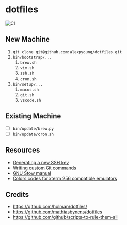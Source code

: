 # dotfiles

![CI](https://github.com/alexpyoung/dotfiles/workflows/CI/badge.svg?branch=master)

## New Machine
1. `git clone git@github.com:alexpyoung/dotfiles.git`
2. `bin/bootstrap/...`
   1. `brew.sh`
   2. `vim.sh`
   3. `zsh.sh`
   4. `cron.sh`
3. `bin/setup/...`
   1. `macos.sh`
   2. `git.sh`
   3. `vscode.sh`

## Existing Machine
- [ ] `bin/update/brew.py`
- [ ] `bin/update/cron.sh`

## Resources
- [Generating a new SSH key](https://help.github.com/en/github/authenticating-to-github/generating-a-new-ssh-key-and-adding-it-to-the-ssh-agent)
- [Writing custom Git commands](https://blog.theodo.com/2017/06/git-game-advanced-git-aliases/)
- [GNU Stow manual](https://www.gnu.org/software/stow/manual/stow.html)
- [Colors codes for xterm 256 compatible emulators](https://upload.wikimedia.org/wikipedia/commons/1/15/Xterm_256color_chart.svg)

## Credits
- https://github.com/holman/dotfiles/
- https://github.com/mathiasbynens/dotfiles
- https://github.com/github/scripts-to-rule-them-all

